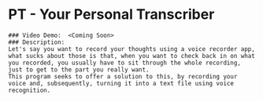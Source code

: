 # PT - Your Personal Transcriber
    ### Video Demo:  <Coming Soon>
    ### Description:
    Let's say you want to record your thoughts using a voice recorder app, what sucks about those is that, when you want to check back in on what you recorded, you usually have to sit through the whole recording, just to get to the part you really want.
    This program seeks to offer a solution to this, by recording your voice and, subsequently, turning it into a text file using voice recognition.
